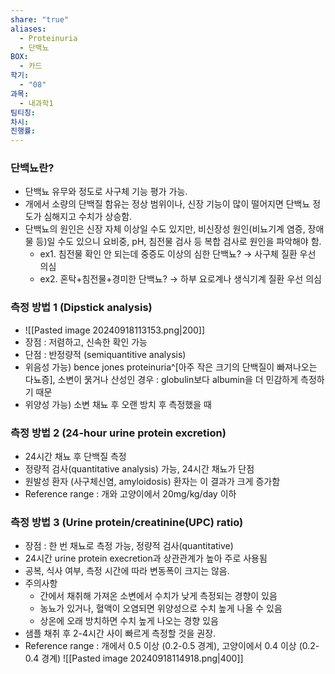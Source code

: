 ```yaml
---
share: "true"
aliases:
  - Proteinuria
  - 단백뇨
BOX:
  - 카드
학기:
  - "08"
과목:
  - 내과학1
팀티칭: 
차시: 
진행률: 
---
```


### 단백뇨란?

- 단백뇨 유무와 정도로 사구체 기능 평가 가능.
- 개에서 소량의 단백질 함유는 정상 범위이나, 신장 기능이 많이 떨어지면 단백뇨 정도가 심해지고 수치가 상승함.
- 단백뇨의 원인은 신장 자체 이상일 수도 있지만, 비신장성 원인(비뇨기계 염증, 장애물 등)일 수도 있으니 요비중, pH, 침전물 검사 등 복합 검사로 원인을 파악해야 함.
	- ex1. 침전물 확인 안 되는데 중증도 이상의 심한 단백뇨? → 사구체 질환 우선 의심
	- ex2. 혼탁+침전물+경미한 단백뇨? → 하부 요로계나 생식기계 질환 우선 의심

### 측정 방법 1 (Dipstick analysis)

- ![[Pasted image 20240918113153.png|200]]
- 장점 : 저렴하고, 신속한 확인 가능
- 단점 : 반정량적 (semiquantitive analysis)
- 위음성 가능) bence jones proteinuria^[아주 작은 크기의 단백질이 빠져나오는 다뇨증], 소변이 묽거나 산성인 경우
  : globulin보다 albumin을 더 민감하게 측정하기 때문
- 위양성 가능) 소변 채뇨 후 오랜 방치 후 측정했을 때

### 측정 방법 2 (24-hour urine protein excretion)

- 24시간 채뇨 후 단백질 측정
- 정량적 검사(quantitative analysis) 가능, 24시간 채뇨가 단점
- 원발성 환자 (사구체신염, amyloidosis) 환자는 이 결과가 크게 증가함
- Reference range : 개와 고양이에서 20mg/kg/day 이하

### 측정 방법 3 (Urine protein/creatinine(UPC) ratio)

- 장점 : 한 번 채뇨로 측정 가능, 정량적 검사(quantitative)
- 24시간 urine protein execretion과 상관관계가 높아 주로 사용됨
- 공복, 식사 여부, 측정 시간에 따라 변동폭이 크지는 않음.
- 주의사항
	- 간에서 채취해 가져온 소변에서 수치가 낮게 측정되는 경향이 있음
	- 농뇨가 있거나, 혈액이 오염되면 위양성으로 수치 높게 나올 수 있음
	- 상온에 오래 방치하면 수치 높게 나오는 경향 있음
- 샘플 채취 후 2-4시간 사이 빠르게 측정할 것을 권장.
- Reference range : 개에서 0.5 이상 (0.2-0.5 경계), 고양이에서 0.4 이상 (0.2-0.4 경계)
![[Pasted image 20240918114918.png|400]]